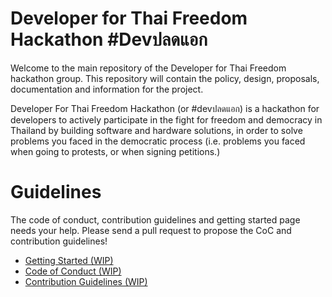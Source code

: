 # Developer for Thai Freedom Hackathon #Devปลดแอก

Welcome to the main repository of the Developer for Thai Freedom hackathon group. This repository will contain the policy, design, proposals, documentation and information for the project.

Developer For Thai Freedom Hackathon (or #devปลดแอก) is a hackathon for developers to actively participate in the fight for freedom and democracy in Thailand by building software and hardware solutions, in order to solve problems you faced in the democratic process (i.e. problems you faced when going to protests, or when signing petitions.)

# Guidelines

The code of conduct, contribution guidelines and getting started page needs your help. Please send a pull request to propose the CoC and contribution guidelines!

- [Getting Started (WIP)](guidelines/getting-started.md)
- [Code of Conduct (WIP)](guidelines/code-of-conduct.md)
- [Contribution Guidelines (WIP)](guidelines/contribution-guidelines.md)
